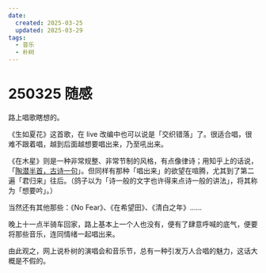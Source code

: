 ```yaml
---
date:
  created: 2025-03-25
  updated: 2025-03-29
tags:
  - 音乐
  - 朴树
---
```

# 250325 随感

路上唱歌瞎想的。

<!-- more -->

《生如夏花》这首歌，在 live 改编中也可以说是「交织错落」了。很适合唱，很难不跟着唱，越到后面越想要唱出来，乃至吼出来。

《在木星》则是一种非常规整、非常节制的风格，有点像律诗；用知乎上的话说，「[陶潜半首，古诗一句](https://www.zhihu.com/question/33484698)」。但同样有那种「唱出来」的欲望在喧腾，尤其到了第二遍「君归来」往后。（鸽子以为「诗一般的文字也许得来点诗一般的讲法」，将其称为「想要吟」。）

当然还有其他那些：《No Fear》、《在希望田》、《清白之年》……

晚上十一点半骑车回家，路上基本上一个人也没有，便有了肆意呼喊的底气，便要将那些音乐，连同情绪一起唱出来。

由此观之，网上说朴树的演唱会和音乐节，总有一种引发万人合唱的魅力，这话大概是不假的。
